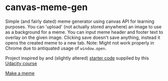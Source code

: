 # canvas-meme-gen

Simple (and fairly dated) meme generator using canvas API for learning purposes. You can 'upload' (not actually stored anywhere) an image to use as a background for a meme. You can input meme header and footer text to overlay on the given image. Clicking save doesn't save anything, instead it opens the created meme to a new tab. Note: Might not work properly in Chrome due to antiquated usage of `window.open`.

Project inspired by and (slightly altered) [starter code](https://gist.github.com/jwill/7482ccf83ccf869f3302) supplied by this [Udacity course](https://classroom.udacity.com/courses/ud292)

[Make a meme](https://l0rdcafe.github.io/canvas-meme-gen/)
